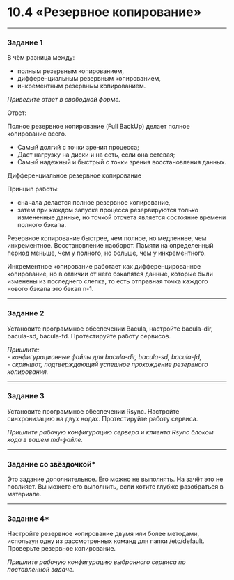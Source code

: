 # 10.4 «Резервное копирование»

---

### Задание 1

В чём разница между:

- полным резервным копированием,
- дифференциальным резервным копированием,
- инкрементным резервным копированием.

*Приведите ответ в свободной форме.*

Ответ:

Полное резервное копирование (Full BackUp) делает полное копирование всего.

- Самый долгий с точки зрения процесса;
- Дает нагрузку на диски и на сеть, если она сетевая;
- Самый надежный и быстрый с точки зрения восстановления данных.

Дифференциальное резервное копирование

Принцип работы:

- сначала делается полное резервное копирование,
- затем при каждом запуске процесса резервируются только измененные данные, но точкой отсчета является состояние времени полного бэкапа.

Резервное копирование быстрее, чем полное, но медленнее, чем инкрементное. Восстановление наоборот. Памяти на определенный период меньше, чем у полного, но больше, чем у инкрементного.

Инкрементное копирование работает как дифференцированное копирование, но в отличии от него бэкапятся данные, которые были изменены из последнего слепка, то есть отправная точка каждого нового бэкапа это бэкап n-1.


---

### Задание 2

Установите программное обеспечении Bacula, настройте bacula-dir, bacula-sd,  bacula-fd. Протестируйте работу сервисов.

*Пришлите:*   
*- конфигурационные файлы для bacula-dir, bacula-sd,  bacula-fd,*   
*- скриншот, подтверждающий успешное прохождение резервного копирования.*

---

### Задание 3

Установите программное обеспечении Rsync. Настройте синхронизацию на двух нодах. Протестируйте работу сервиса.

*Пришлите рабочую конфигурацию сервера и клиента Rsync блоком кода в вашем md-файле.*

---

### Задание со звёздочкой*
Это задание дополнительное. Его можно не выполнять. На зачёт это не повлияет. Вы можете его выполнить, если хотите глубже разобраться в материале.

---

### Задание 4*

Настройте резервное копирование двумя или более методами, используя одну из рассмотренных команд для папки /etc/default. Проверьте резервное копирование.

*Пришлите рабочую конфигурацию выбранного сервиса по поставленной задаче.*


